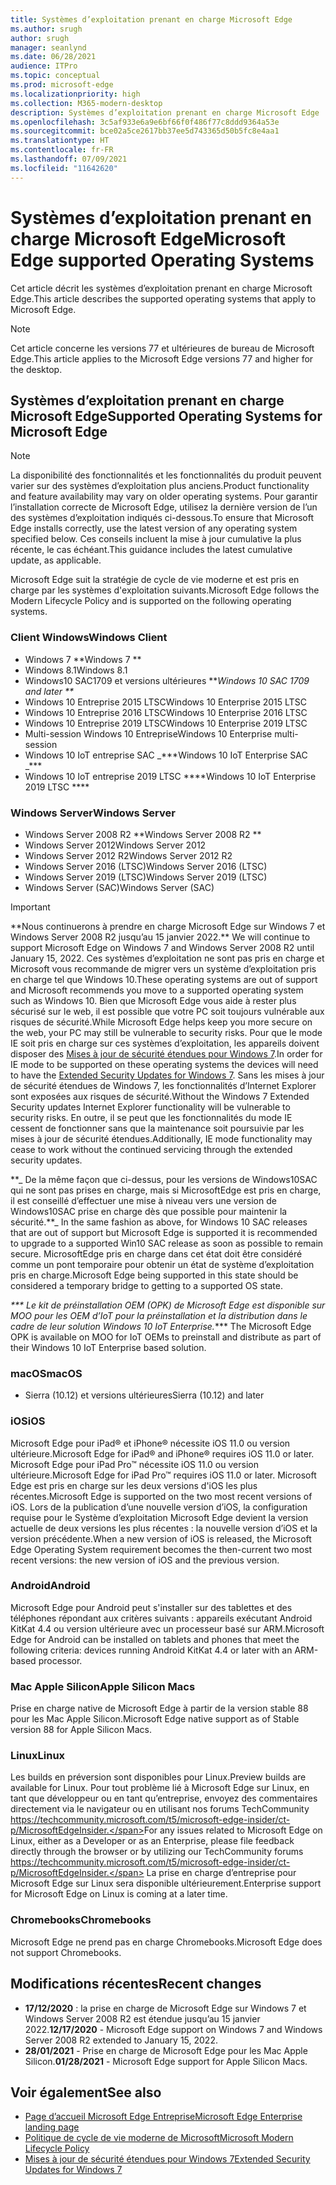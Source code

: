 ```yaml
---
title: Systèmes d’exploitation prenant en charge Microsoft Edge
ms.author: srugh
author: srugh
manager: seanlynd
ms.date: 06/28/2021
audience: ITPro
ms.topic: conceptual
ms.prod: microsoft-edge
ms.localizationpriority: high
ms.collection: M365-modern-desktop
description: Systèmes d’exploitation prenant en charge Microsoft Edge
ms.openlocfilehash: 3c5af933e6a9e6bf66f0f486f77c8ddd9364a53e
ms.sourcegitcommit: bce02a5ce2617bb37ee5d743365d50b5fc8e4aa1
ms.translationtype: HT
ms.contentlocale: fr-FR
ms.lasthandoff: 07/09/2021
ms.locfileid: "11642620"
---
```

# <a name="microsoft-edge-supported-operating-systems"></a><span data-ttu-id="7b78e-103">Systèmes d’exploitation prenant en charge Microsoft Edge</span><span class="sxs-lookup"><span data-stu-id="7b78e-103">Microsoft Edge supported Operating Systems</span></span>

<span data-ttu-id="7b78e-104">Cet article décrit les systèmes d’exploitation prenant en charge Microsoft Edge.</span><span class="sxs-lookup"><span data-stu-id="7b78e-104">This article describes the supported operating systems that apply to Microsoft Edge.</span></span>

> [!NOTE]
> <span data-ttu-id="7b78e-105">Cet article concerne les versions 77 et ultérieures de bureau de Microsoft Edge.</span><span class="sxs-lookup"><span data-stu-id="7b78e-105">This article applies to the Microsoft Edge versions 77 and higher for the desktop.</span></span>

## <a name="supported-operating-systems-for-microsoft-edge"></a><span data-ttu-id="7b78e-106">Systèmes d’exploitation prenant en charge Microsoft Edge</span><span class="sxs-lookup"><span data-stu-id="7b78e-106">Supported Operating Systems for Microsoft Edge</span></span>

> [!NOTE]
> <span data-ttu-id="7b78e-107">La disponibilité des fonctionnalités et les fonctionnalités du produit peuvent varier sur des systèmes d’exploitation plus anciens.</span><span class="sxs-lookup"><span data-stu-id="7b78e-107">Product functionality and feature availability may vary on older operating systems.</span></span> <span data-ttu-id="7b78e-108">Pour garantir l’installation correcte de Microsoft Edge, utilisez la dernière version de l’un des systèmes d’exploitation indiqués ci-dessous.</span><span class="sxs-lookup"><span data-stu-id="7b78e-108">To ensure that Microsoft Edge installs correctly, use the latest version of any operating system specified below.</span></span> <span data-ttu-id="7b78e-109">Ces conseils incluent la mise à jour cumulative la plus récente, le cas échéant.</span><span class="sxs-lookup"><span data-stu-id="7b78e-109">This guidance includes the latest cumulative update, as applicable.</span></span>


<span data-ttu-id="7b78e-110">Microsoft Edge suit la stratégie de cycle de vie moderne et est pris en charge par les systèmes d'exploitation suivants.</span><span class="sxs-lookup"><span data-stu-id="7b78e-110">Microsoft Edge follows the Modern Lifecycle Policy and is supported on the following operating systems.</span></span>

### <a name="windows-client"></a><span data-ttu-id="7b78e-111">Client Windows</span><span class="sxs-lookup"><span data-stu-id="7b78e-111">Windows Client</span></span>

- <span data-ttu-id="7b78e-112">Windows 7 \*\*</span><span class="sxs-lookup"><span data-stu-id="7b78e-112">Windows 7 \*\*</span></span>
- <span data-ttu-id="7b78e-113">Windows 8.1</span><span class="sxs-lookup"><span data-stu-id="7b78e-113">Windows 8.1</span></span>
- <span data-ttu-id="7b78e-114">Windows10 SAC1709 et versions ultérieures \*\*_</span><span class="sxs-lookup"><span data-stu-id="7b78e-114">Windows 10 SAC 1709 and later \*\*_</span></span>
- <span data-ttu-id="7b78e-115">Windows 10 Entreprise 2015 LTSC</span><span class="sxs-lookup"><span data-stu-id="7b78e-115">Windows 10 Enterprise 2015 LTSC</span></span>
- <span data-ttu-id="7b78e-116">Windows 10 Entreprise 2016 LTSC</span><span class="sxs-lookup"><span data-stu-id="7b78e-116">Windows 10 Enterprise 2016 LTSC</span></span>
- <span data-ttu-id="7b78e-117">Windows 10 Entreprise 2019 LTSC</span><span class="sxs-lookup"><span data-stu-id="7b78e-117">Windows 10 Enterprise 2019 LTSC</span></span>
- <span data-ttu-id="7b78e-118">Multi-session Windows 10 Entreprise</span><span class="sxs-lookup"><span data-stu-id="7b78e-118">Windows 10 Enterprise multi-session</span></span>
- <span data-ttu-id="7b78e-119">Windows 10 IoT entreprise SAC _\*\*\*</span><span class="sxs-lookup"><span data-stu-id="7b78e-119">Windows 10 IoT Enterprise SAC _\*\*\*</span></span>
- <span data-ttu-id="7b78e-120">Windows 10 IoT entreprise 2019 LTSC \*\*\*\*</span><span class="sxs-lookup"><span data-stu-id="7b78e-120">Windows 10 IoT Enterprise 2019 LTSC \*\*\*\*</span></span>

### <a name="windows-server"></a><span data-ttu-id="7b78e-121">Windows Server</span><span class="sxs-lookup"><span data-stu-id="7b78e-121">Windows Server</span></span>

- <span data-ttu-id="7b78e-122">Windows Server 2008 R2 \*\*</span><span class="sxs-lookup"><span data-stu-id="7b78e-122">Windows Server 2008 R2 \*\*</span></span>
- <span data-ttu-id="7b78e-123">Windows Server 2012</span><span class="sxs-lookup"><span data-stu-id="7b78e-123">Windows Server 2012</span></span>
- <span data-ttu-id="7b78e-124">Windows Server 2012 R2</span><span class="sxs-lookup"><span data-stu-id="7b78e-124">Windows Server 2012 R2</span></span>
- <span data-ttu-id="7b78e-125">Windows Server 2016 (LTSC)</span><span class="sxs-lookup"><span data-stu-id="7b78e-125">Windows Server 2016 (LTSC)</span></span>
- <span data-ttu-id="7b78e-126">Windows Server 2019 (LTSC)</span><span class="sxs-lookup"><span data-stu-id="7b78e-126">Windows Server 2019 (LTSC)</span></span>
- <span data-ttu-id="7b78e-127">Windows Server (SAC)</span><span class="sxs-lookup"><span data-stu-id="7b78e-127">Windows Server (SAC)</span></span>

> [!IMPORTANT]
> <span data-ttu-id="7b78e-128">\*\*Nous continuerons à prendre en charge Microsoft Edge sur Windows 7 et Windows Server 2008 R2 jusqu’au 15 janvier 2022.</span><span class="sxs-lookup"><span data-stu-id="7b78e-128">\*\* We will continue to support Microsoft Edge on Windows 7 and Windows Server 2008 R2 until January 15, 2022.</span></span> <span data-ttu-id="7b78e-129">Ces systèmes d’exploitation ne sont pas pris en charge et Microsoft vous recommande de migrer vers un système d’exploitation pris en charge tel que Windows 10.</span><span class="sxs-lookup"><span data-stu-id="7b78e-129">These operating systems are out of support and Microsoft recommends you move to a supported operating system such as Windows 10.</span></span> <span data-ttu-id="7b78e-130">Bien que Microsoft Edge vous aide à rester plus sécurisé sur le web, il est possible que votre PC soit toujours vulnérable aux risques de sécurité.</span><span class="sxs-lookup"><span data-stu-id="7b78e-130">While Microsoft Edge helps keep you more secure on the web, your PC may still be vulnerable to security risks.</span></span> <span data-ttu-id="7b78e-131">Pour que le mode IE soit pris en charge sur ces systèmes d’exploitation, les appareils doivent disposer des [Mises à jour de sécurité étendues pour Windows 7](https://support.microsoft.com/help/4527878/faq-about-extended-security-updates-for-windows-7).</span><span class="sxs-lookup"><span data-stu-id="7b78e-131">In order for IE mode to be supported on these operating systems the devices will need to have the [Extended Security Updates for Windows 7](https://support.microsoft.com/help/4527878/faq-about-extended-security-updates-for-windows-7).</span></span> <span data-ttu-id="7b78e-132">Sans les mises à jour de sécurité étendues de Windows 7, les fonctionnalités d’Internet Explorer sont exposées aux risques de sécurité.</span><span class="sxs-lookup"><span data-stu-id="7b78e-132">Without the Windows 7 Extended Security updates Internet Explorer functionality will be vulnerable to security risks.</span></span> <span data-ttu-id="7b78e-133">En outre, il se peut que les fonctionnalités du mode IE cessent de fonctionner sans que la maintenance soit poursuivie par les mises à jour de sécurité étendues.</span><span class="sxs-lookup"><span data-stu-id="7b78e-133">Additionally, IE mode functionality may cease to work without the continued servicing through the extended security updates.</span></span>  
>
> <span data-ttu-id="7b78e-134">\*\*_ De la même façon que ci-dessus, pour les versions de Windows10SAC qui ne sont pas prises en charge, mais si MicrosoftEdge est pris en charge, il est conseillé d’effectuer une mise à niveau vers une version de Windows10SAC prise en charge dès que possible pour maintenir la sécurité.</span><span class="sxs-lookup"><span data-stu-id="7b78e-134">\*\*_ In the same fashion as above, for Windows 10 SAC releases that are out of support but Microsoft Edge is supported it is recommended to upgrade to a supported Win10 SAC release as soon as possible to remain secure.</span></span> <span data-ttu-id="7b78e-135">MicrosoftEdge pris en charge dans cet état doit être considéré comme un pont temporaire pour obtenir un état de système d’exploitation pris en charge.</span><span class="sxs-lookup"><span data-stu-id="7b78e-135">Microsoft Edge being supported in this state should be considered a temporary bridge to getting to a supported OS state.</span></span>
>
> <span data-ttu-id="7b78e-136">_\*\*\* Le kit de préinstallation OEM (OPK) de Microsoft Edge est disponible sur MOO pour les OEM d’IoT pour la préinstallation et la distribution dans le cadre de leur solution Windows 10 IoT Enterprise.</span><span class="sxs-lookup"><span data-stu-id="7b78e-136">_\*\*\* The Microsoft Edge OPK is available on MOO for IoT OEMs to preinstall and distribute as part of their Windows 10 IoT Enterprise based solution.</span></span>

### <a name="macos"></a><span data-ttu-id="7b78e-137">macOS</span><span class="sxs-lookup"><span data-stu-id="7b78e-137">macOS</span></span>

- <span data-ttu-id="7b78e-138">Sierra (10.12) et versions ultérieures</span><span class="sxs-lookup"><span data-stu-id="7b78e-138">Sierra (10.12) and later</span></span>

### <a name="ios"></a><span data-ttu-id="7b78e-139">iOS</span><span class="sxs-lookup"><span data-stu-id="7b78e-139">iOS</span></span>

<span data-ttu-id="7b78e-140">Microsoft Edge pour iPad&reg; et iPhone&reg; nécessite iOS 11.0 ou version ultérieure.</span><span class="sxs-lookup"><span data-stu-id="7b78e-140">Microsoft Edge for iPad&reg; and iPhone&reg; requires iOS 11.0 or later.</span></span> <span data-ttu-id="7b78e-141">Microsoft Edge pour iPad Pro&trade; nécessite iOS 11.0 ou version ultérieure.</span><span class="sxs-lookup"><span data-stu-id="7b78e-141">Microsoft Edge for iPad Pro&trade; requires iOS 11.0 or later.</span></span> <span data-ttu-id="7b78e-142">Microsoft Edge est pris en charge sur les deux versions d'iOS les plus récentes.</span><span class="sxs-lookup"><span data-stu-id="7b78e-142">Microsoft Edge is supported on the two most recent versions of iOS.</span></span> <span data-ttu-id="7b78e-143">Lors de la publication d’une nouvelle version d’iOS, la configuration requise pour le Système d’exploitation Microsoft Edge devient la version actuelle de deux versions les plus récentes : la nouvelle version d’iOS et la version précédente.</span><span class="sxs-lookup"><span data-stu-id="7b78e-143">When a new version of iOS is released, the Microsoft Edge Operating System requirement becomes the then-current two most recent versions: the new version of iOS and the previous version.</span></span>

### <a name="android"></a><span data-ttu-id="7b78e-144">Android</span><span class="sxs-lookup"><span data-stu-id="7b78e-144">Android</span></span>

<span data-ttu-id="7b78e-145">Microsoft Edge pour Android peut s'installer sur des tablettes et des téléphones répondant aux critères suivants : appareils exécutant Android KitKat 4.4 ou version ultérieure avec un processeur basé sur ARM.</span><span class="sxs-lookup"><span data-stu-id="7b78e-145">Microsoft Edge for Android can be installed on tablets and phones that meet the following criteria: devices running Android KitKat 4.4 or later with an ARM-based processor.</span></span>

### <a name="apple-silicon-macs"></a><span data-ttu-id="7b78e-146">Mac Apple Silicon</span><span class="sxs-lookup"><span data-stu-id="7b78e-146">Apple Silicon Macs</span></span>

<span data-ttu-id="7b78e-147">Prise en charge native de Microsoft Edge à partir de la version stable 88 pour les Mac Apple Silicon.</span><span class="sxs-lookup"><span data-stu-id="7b78e-147">Microsoft Edge native support as of Stable version 88 for Apple Silicon Macs.</span></span>

### <a name="linux"></a><span data-ttu-id="7b78e-148">Linux</span><span class="sxs-lookup"><span data-stu-id="7b78e-148">Linux</span></span>

<span data-ttu-id="7b78e-149">Les builds en préversion sont disponibles pour Linux.</span><span class="sxs-lookup"><span data-stu-id="7b78e-149">Preview builds are available for Linux.</span></span> <span data-ttu-id="7b78e-150">Pour tout problème lié à Microsoft Edge sur Linux, en tant que développeur ou en tant qu’entreprise, envoyez des commentaires directement via le navigateur ou en utilisant nos forums TechCommunity https://techcommunity.microsoft.com/t5/microsoft-edge-insider/ct-p/MicrosoftEdgeInsider.</span><span class="sxs-lookup"><span data-stu-id="7b78e-150">For any issues related to Microsoft Edge on Linux, either as a Developer or as an Enterprise, please file feedback directly through the browser or by utilizing our TechCommunity forums https://techcommunity.microsoft.com/t5/microsoft-edge-insider/ct-p/MicrosoftEdgeInsider.</span></span> <span data-ttu-id="7b78e-151">La prise en charge d’entreprise pour Microsoft Edge sur Linux sera disponible ultérieurement.</span><span class="sxs-lookup"><span data-stu-id="7b78e-151">Enterprise support for Microsoft Edge on Linux is coming at a later time.</span></span>

### <a name="chromebooks"></a><span data-ttu-id="7b78e-152">Chromebooks</span><span class="sxs-lookup"><span data-stu-id="7b78e-152">Chromebooks</span></span>

<span data-ttu-id="7b78e-153">Microsoft Edge ne prend pas en charge Chromebooks.</span><span class="sxs-lookup"><span data-stu-id="7b78e-153">Microsoft Edge does not support Chromebooks.</span></span>

## <a name="recent-changes"></a><span data-ttu-id="7b78e-154">Modifications récentes</span><span class="sxs-lookup"><span data-stu-id="7b78e-154">Recent changes</span></span>

- <span data-ttu-id="7b78e-155">**17/12/2020** : la prise en charge de Microsoft Edge sur Windows 7 et Windows Server 2008 R2 est étendue jusqu’au 15 janvier 2022.</span><span class="sxs-lookup"><span data-stu-id="7b78e-155">**12/17/2020** - Microsoft Edge support on Windows 7 and Windows Server 2008 R2 extended to January 15, 2022.</span></span>
- <span data-ttu-id="7b78e-156">**28/01/2021** - Prise en charge de Microsoft Edge pour les Mac Apple Silicon.</span><span class="sxs-lookup"><span data-stu-id="7b78e-156">**01/28/2021** - Microsoft Edge support for Apple Silicon Macs.</span></span>

## <a name="see-also"></a><span data-ttu-id="7b78e-157">Voir également</span><span class="sxs-lookup"><span data-stu-id="7b78e-157">See also</span></span>

- [<span data-ttu-id="7b78e-158">Page d’accueil Microsoft Edge Entreprise</span><span class="sxs-lookup"><span data-stu-id="7b78e-158">Microsoft Edge Enterprise landing page</span></span>](https://aka.ms/EdgeEnterprise)
- [<span data-ttu-id="7b78e-159">Politique de cycle de vie moderne de Microsoft</span><span class="sxs-lookup"><span data-stu-id="7b78e-159">Microsoft Modern Lifecycle Policy</span></span>](https://support.microsoft.com/help/30881/modern-lifecycle-policy)
- [<span data-ttu-id="7b78e-160">Mises à jour de sécurité étendues pour Windows 7</span><span class="sxs-lookup"><span data-stu-id="7b78e-160">Extended Security Updates for Windows 7</span></span>](https://support.microsoft.com/help/4527878/faq-about-extended-security-updates-for-windows-7)
